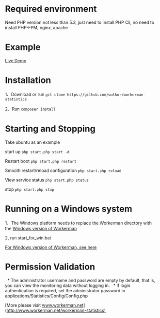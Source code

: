 Required environment
========

Need PHP version not less than 5.3, just need to install PHP Cli, no need to install PHP-FPM, nginx, apache


Example
========
[Live Demo](http://www.workerman.net:55757/)

Installation
=========
1、Download or run ```git clone https://github.com/walkor/workerman-statistics```

2、Run ```composer install```

Starting and Stopping
=========

Take ubuntu as an example

start up 
`php start.php start -d`

Restart boot
`php start.php restart`

Smooth restart/reload configuration
`php start.php reload`

View service status
`php start.php status`

stop 
`php start.php stop`

Running on a Windows system
======
1、The Windows platform needs to replace the Workerman directory with the [Windows version of Workerman](https://github.com/walkor/workerman-for-win)

2, run start_for_win.bat

[For Windows version of Workerman, see here](http://www.workerman.net/windows)

Permission Validation
=======

  * The administrator username and password are empty by default, that is, you can view the monitoring data without logging in.
  * If login authentication is required, set the administrator password in applications/Statistics/Config/Config.php


 [More please visit www.workerman.net](http://www.workerman.net/workerman-statistics)
